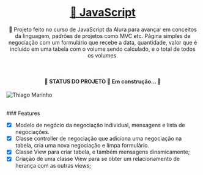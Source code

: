 <h1 align="center">
    <a href="https://pt-br.reactjs.org/">🔗 JavaScript </a>
</h1>
<p align="center">
  🚀 Projeto feito no curso de JavaScript da Alura para avançar em conceitos da linguagem, padrões de projetos como MVC etc. Página simples de negociação com um formulário que      recebe a data, quantidade, valor que é incluido em uma tabela com o volume sendo calculado, e o total de todos os volumes.  
</p>
</br>
<h4 align="center"> 
	🚧  STATUS DO PROJETO 🚀 Em construção...  🚧
</h4>

![Thiago Marinho](https://ibb.co/rZ8dNQc)




</br>
### Features

- [x] Modelo de negócio da negociação individual, mensagens e lista de negociações.
- [x] Classe controller de negociação que adiciona uma negociação na tabela, cria uma nova negociação e limpa formulário.
- [x] Classe View para criar tabela, e também mensagens dinamicamente;
- [x] Criação de uma classe View para se obter um relacionamento de herança com as outras views; 

